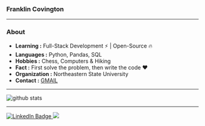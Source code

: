 ### Franklin Covington 
---------------------------------------------------------------------------------------------------------------------------------------------------------------------------------
### About

-  **Learning :** Full-Stack Development :zap: | Open-Source :fire:	
-  **Languages :** Python, Pandas, SQL
-  **Hobbies :** Chess, Computers & Hiking 
-  **Fact :** First solve the problem, then write the code :heart: 
-  **Organization :** Northeastern State University
-  **Contact :** [GMAIL](franklintcovington@gmail.com)


---------------------------------------------------------------------------------------------------------------------------------------------------------------------------------

![github stats](https://github-readme-stats.vercel.app/api?username=FrankieBoyC&show_icons=true)

---------------------------------------------------------------------------------------------------------------------------------------------------------------------------------
<div id="badges">
  <a href="https://www.linkedin.com/in/franklintcovington/">
    <img src="https://img.shields.io/badge/LinkedIn-blue?style=for-the-badge&logo=linkedin&logoColor=white" alt="LinkedIn Badge"/>
  </a>
  <a href="https://leetcode.com/FrankieBoyC/">
    <img src="https://img.shields.io/badge/LeetCode-FFA116.svg?style=for-the-badge&logo=LeetCode&logoColor=white"/>
  </a>
</div>
